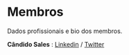 # Membros
Dados profissionais e bio dos membros.


**Cândido Sales** : [Linkedin](https://www.linkedin.com/in/candidosales/) / [Twitter](https://twitter.com/candidosales)
